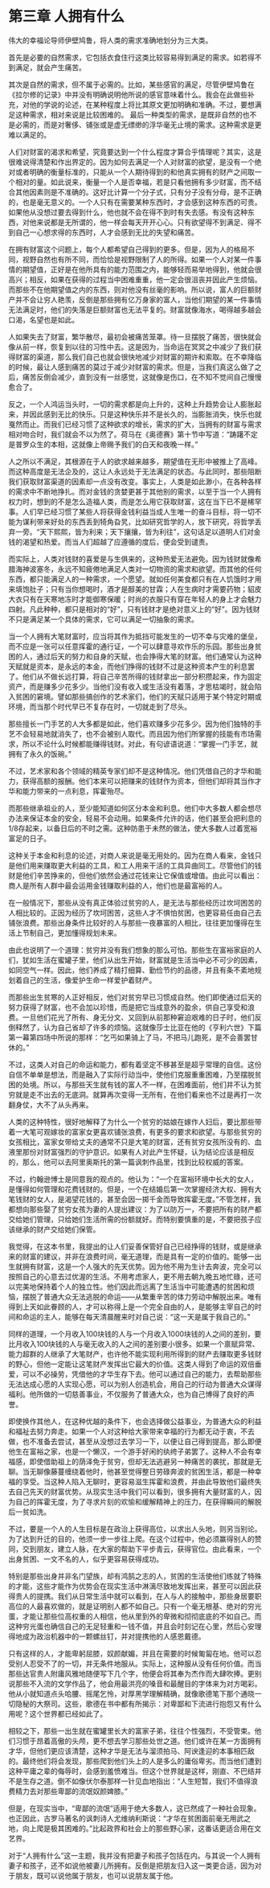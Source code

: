 <link href="../../../css/style.css" rel="stylesheet" type="text/css" />

# 第三章 人拥有什么

<div class="p">

伟大的幸福论导师伊壁鸠鲁，将人类的需求准确地划分为三大类。

首先是必要的自然需求，它包括衣食住行这类比较容易得到满足的需求。如若得不到满足，就会产生痛苦。

其次是自然的需求，但不属于必需的。比如，某些感官的满足，尽管伊壁鸠鲁在《拉尔修的记录》中并没有明确说明他所说的感官意味着什么。我会在此做些补充，对他的学说的论述，在某种程度上将比其原文更加明确和准确。不过，要想满足这种需求，相对来说是比较困难的。
最后一种类型的需求，是既非自然的也不是必需的，而是对奢侈、铺张或是虚无缥缈的浮华毫无止境的需求。这种需求是更难以满足的。

人们对财富的渴求和希望，究竟要达到一个什么程度才算合乎情理呢？其实，这是很难说得清楚和作出界定的。因为如何去满足一个人对财富的欲望，是没有一个绝对或者明确的衡量标准的，只能从一个人期待得到的和他真实拥有的财产之间取一个相对的量。如此说来，衡量一个人是否幸福，若是只看他拥有多少财富，而不结合其他因素则是不准确的。这好比计算一个分子式，只有分子没有分母，是不正确的，也是毫无意义的。一个人只有在需要某种东西时，才会感到这种东西的可贵。如果他从没想过要去得到什么，他也就不会在得不到时有失去感。有没有这种东西，对他来说都是无所谓的，他一样会每天开开心心。只有欲望得不到满足、得不到自己一心想求得的东西时，人才会感到无比的失望和痛苦。

在拥有财富这个问题上，每个人都希望自己得到的更多。但是，因为人的格局不同，视野自然也有所不同，而恰恰是视野限制了人的所得。如果一个人对某一件事情的期望值，正好是在他所具有的能力范围之内，能够轻而易举地得到，他就会很高兴；相反，如果在获得的过程当中困难重重，他一定会很沮丧并因此产生烦恼。而那些不在他期望值之内的东西，则对他没有丝毫的影响。所以说，富人的巨额财产并不会让穷人艳羡，反倒是那些拥有亿万身家的富人，当他们期望的某一件事情无法满足时，他们的失落是巨额财富也无法平复的。财富就像海水，喝得越多越会口渴，名望也是如此。

人如果失去了财富，繁华散尽，最初会被痛苦笼罩。待一旦摆脱了痛苦，很快就会像从前一样，恢复到以往的习性中去。这是因为，当命运在冥冥之中减少了我们获得财富的渠道，那么我们自己也就会很快地减少对财富的期许和索取。在不幸降临的时候，最让人感到痛苦的莫过于减少对财富的需求。但是，当我们真这么做了之后，痛苦反倒会减少，直到没有一丝感觉，这就像是伤口，在不知不觉间自己慢慢愈合了。

反之，一个人鸿运当头时，一切的需求都是向上升的，这种上升趋势会让人膨胀起来，并因此感到无比的快乐。只是这种快乐并不是长久的，当膨胀消失，快乐也就戛然而止。而我们已经习惯了这种欲求的增长，需求的扩大，当拥有的财富与需求相对吻合时，我们就会不以为然了。荷马在《奥德赛》第十节中写道：“踌躇不定是普罗众生的本相，这就像上帝赐予我们的白天和夜晚一样。”

人之所以不满足，其根源在于人的欲求越来越多，期望值在无形中被推上了高峰。而这种高度是无法企及的，这让人永远处于无法满足的状态。与此同时，那些阻断我们获取财富渠道的因素却一点没有改变。事实上，人类是如此渺小，在各种各样的需求中不断地挣扎。而对金钱的贪婪更甚于其他别的需求，以至于当一个人拥有权力时，想到的不是怎么造福人类，而是怎么用它获取财富，这在当下已不是稀罕事。人们早已经习惯了某些人将获得金钱利益当成人生唯一的奋斗目标，将一切不能为谋利带来好处的东西丢到犄角旮旯，比如研究哲学的人，放下研究，将哲学丢弃一旁。“天下熙熙，皆为利来；天下攘攘，皆为利往”，这句话足以道明人们对金钱的渴望和热爱。而当人们超越了应遵循的度后，便会受到谴责。

而实际上，人类对钱财的喜爱是与生俱来的，这种热爱无法避免。因为钱财就像希腊海神波塞冬，永远不知疲倦地满足人类对一切物资的需求和欲望。而其他的任何东西，都只能满足人的一种需求，一个愿望。就如任何美食都只有在人饥饿时才用来填饱肚子；只有当你想喝时，酒才是醇美的甘霖；人在生病时才需要药物；貂皮大衣只有在天寒地冻时才能御寒保暖；时尚的衣服只有穿在年轻人的身上才会魅力四射。凡此种种，都只是相对的“好”，只有钱财才是绝对意义上的“好”。因为钱财不只是满足某一个具体的需求，它可以满足一切抽象的需求。

当一个人拥有大笔财富时，应当将其作为抵挡可能发生的一切不幸与灾难的堡垒，而不应是一张可以任意挥霍的通行证，一个可以肆意寻欢作乐的乐园。那些出身贫困的人，通过后天的努力和自身的天赋，也会挣得大笔的财富。他们通常认为这种天赋就是资本，是永远的本金，而他们挣得的钱财不过是这种资本产生的利息罢了。他们从不做长远打算，将自己辛苦所得的钱财拿出一部分积攒起来，作为固定资产，而是赚多少花多少。当他们没有收入或生活没有着落，才思枯竭时，就会陷入贫困的窘境。譬如那些搞创作的艺术家们，他们的天赋只适用于某个特定时期或环境，而当那个时代早已不复存在时，一切就走到了尽头。

那些擅长一门手艺的人大多都是如此，他们喜欢赚多少花多少。因为他们独特的手艺不会轻易地就消失了，也不会被别人取代。而且因为他们所掌握的技能有市场需求，所以不论什么时候都能赚得钱财。对此，有句谚语说道：“掌握一门手艺，就拥有了永久的饭碗。”

不过，艺术家和各个领域的精英专家们却不是这种情况。他们凭借自己的才华和能力，获得高额的报酬。他们本来可以把赚来的钱财作为资本，但他们却将其当作才华和能力带来的一点利息，挥霍殆尽。

而那些继承祖业的人，至少能知道如何区分本金和利息。他们中大多数人都会想尽办法来保证本金的安全，轻易不会动用。如果条件允许的话，他们甚至会把利息的1/8存起来，以备日后的不时之需。这种防患于未然的做法，使大多数人过着宽裕富足的日子。

这种关于本金和利息的论述，对商人来说是毫无用处的。因为在商人看来，金钱只是他们用来赚取更大利益的工具，和工人用来干活的工具异曲同工。尽管他们的钱财是他们辛苦挣来的，但他们依然会通过花钱来让它保值或增值。由此可以看出：商人是所有人群中最会运用金钱赚取利益的人，他们也是最富裕的人。

在一般情况下，那些从没有真正体验过贫穷的人，是无法与那些经历过坎坷困苦的人相比较的。正因为经历了坎坷困苦，这些人才不惧怕贫困，也更容易任由自己去铺张浪费。那些出身条件比较好的人与那些一夜暴富的人相比，往往更加懂得在生活上节制自己，更加懂得规划未来。

由此也说明了一个道理：贫穷并没有我们想象的那么可怕。那些生在富裕家庭的人们，犹如生活在蜜罐子里，他们从出生开始，财富就是生活当中必不可少的因素，如同空气一样。因此，他们养成了精打细算、勤俭节约的品德，并且有条不紊地规划着自己的生活，像爱护生命一样爱护着财产。

而那些出生贫寒的人正好相反，他们对贫穷早已习惯成自然。他们即使通过后天的努力获得了财富，也不会加以珍惜，而是把它当成意外的盈余，供自己享受和浪费。一旦他们花光了所有、身无分文、又回到从前那种窘迫艰难的日子时，他们反倒释然了，认为自己省却了许多的烦恼。这就像莎士比亚在他的《亨利六世》下篇第一幕第四场中所说的那样：“乞丐如果骑上了马，不把马儿跑死，是不会善罢甘休的。”

不过，这类人对自己的命运和能力，都有着坚定不移甚至是超乎常理的自信。这份自信不单单是想法，而是融入了实际行动当中，使他们克服重重困难，乃至摆脱贫困的处境。所以，与那些天生就有钱的富人不一样，在困难面前，他们并不认为贫穷就是走不出去的无底洞。就算再次变得一无所有，在他们看来也不过是再打一次翻身仗，大不了从头再来。

人类的这种特性，很好地解释了为什么一个贫穷的姑娘在嫁作人妇后，要比那些带着一大笔可观嫁妆的富家女更喜欢铺张浪费，有更多的要求和欲望。与那些贫穷的女孩相比，富家女带给丈夫的通常不只是大笔的财富，还有贫穷女孩所没有的、血液里那份对财富强烈的守护意识。如果有人对此产生怀疑，认为结论应该是相反的，那么，他可以去阿里奥斯托的第一篇讽刺作品里，找到比较权威的答案。

不过，约翰逊博士是同意我的观点的。他认为：“一个在富裕环境中长大的女人，是懂得如何管理和花费钱财的。但是，一个在结婚后第一次掌握经济大权、拥有大笔钱财的女人，是渴望花钱的，甚至会因一掷千金而导致挥霍无度。”不管怎样，我都想向那些娶了贫穷女孩为妻的人提出建议：为了以防万一，不要把所有的财产都交给她们管理，只给她们生活所需的份额就好。而特别要慎重的是，不要把孩子应该继承的财产交给她们保管。

我觉得，在这本书里，我提出的让人们妥善保管好自己已经挣得的钱财，或是继承来的财富的建议，并非在浪费时间，毫无道理，而是具有一定的价值的。能够一出生就拥有财富，这是一个人强大的先天优势。因为他不用为生计去奔波，完全可以按照自己的心意去过优渥的生活。不用考虑家人，更不用去朝九晚五地忙碌，还可以完美地保持着个人的独立性。他们因此而远离了生活当中可能遭遇的贫困和烦恼，摆脱了普通大众无法逃脱的命运——从繁重辛苦的体力劳动中解脱出来。唯有得到上天如此眷顾的人，才可以称得上是一个完全自由的人，是能够主宰自己的时间和命运的主人，能够在每天清晨醒来时对自己说：“这一天是属于我自己的。”

同样的道理，一个月收入100块钱的人与一个月收入1000块钱的人之间的差别，要比月收入100块钱的人与毫无收入的人之间的差别要小很多。如果一个禀赋异常、能力超群的人继承了大笔财产，也许他不能实现利用所得到的财产去赚取更多钱财的野心，但他一定能让这笔财产发挥出它最大的价值。这类人得到了命运的双倍垂爱，可以不必操劳，凭借他的才华生存下去。他可以通过自己的能力，去帮助那些无法达成心愿的人实现心愿，可以为别人创造机会，用自己的行动为普通大众谋得福利。他所做的一切慈善事业，不仅服务了普通大众，也为自己博得了良好的声誉。

即使换作其他人，在这种优越的条件下，也会选择做公益事业，为普通大众的利益和福祉去努力奔走。如果一个人对这种给大家带来幸福的行为都无动于衷，不去做，也不准备去尝试，甚至从没想过去学习一下，以便让自己得到提高，那么即便他生在富裕之家，也是一个懒汉，一个游手好闲的纨绔子弟罢了。这种人不会有幸福感，即使借助祖上的荫泽免于贫穷，但却无法逃避另一种痛苦的袭扰，那就是无聊。当无聊像藤蔓缠绕着他时，他甚至觉得整日劳碌奔波的贫困生活，都是一种幸福的享受。当这种人陷入无聊时，更容易滋生挥霍和浪费，并由此导致他们最终失去自己先天的财富优势。从现实生活中我们可以看到，很多拥有大量财富的人，因为自己的挥霍无度，为了寻求片刻的欢愉和缓解精神上的压力，在获得瞬间的解脱后一贫如洗。

不过，要是一个人的人生目标是在政治上获得高位，以求出人头地，则另当别论。为了达到升迁的目的，他须一步一步往上爬。在这个过程中，他必须赢得别人的赞同，交到朋友，建立人脉，在大家的帮助下平步青云，获得官位。由此看来，一个出身贫困、一文不名的人，似乎更容易获得成功。

特别是那些出身并非名门望族，却有鸿鹄之志的人，贫困的生活使他们练就了特殊的才能，这些才能作为优势会在现实生活中淋漓尽致地发挥出来，甚至可以因此获得贵人的提携。我们从日常生活中就可以看到，在人与人的接触中，那些身居要职高位的人最喜欢做的，就是证明别人都不如自己。只有一个毫无根基、绝对的穷光蛋，才能让那些位高权重的人相信，他从里到外的卑微和彻彻底底的不如自己。而这种穷光蛋也确信自己的无足轻重和一钱不值，并且会时刻记在心里，然后心安理得地成为政治机器中的一颗螺丝钉，并对提携他的人感恩戴德。

只有这样的人，才能卑躬屈膝，奴颜献媚，并且在需要的时候匍匐在地。他可以忍受别人忍受不了的一切，并无条件地服从。实际上，这种服从没有任何价值。而当那些达官贵人附庸风雅地随便写下几个字，他便会将其奉为杰作而大肆吹捧。更别说那些不入流的文学作品了，他会用最洪亮的嗓音和最醒目的字体来为对方喝彩。他从小就知道点头哈腰、摇尾乞怜，对厚黑学理解精确，就像歌德笔下那个通晓一切隐秘的大祭司。这些，歌德在书中都有所揭示：对卑鄙和下流进行抱怨又有什么用呢？这个世界都已经如此了。

相较之下，那些一出生就在蜜罐里长大的富家子弟，往往个性强烈，不受管束。他们习惯于昂着高傲的头颅，更不想去学习那些处世之道。他们或许在某一方面拥有才华，但他们更应该清楚，这种才华是无法与溜须拍马、阿谀逢迎的本事相匹敌的。最终他们将会发现，那些爬到他们头上的人是多么的庸俗卑劣。而当他们遭到这种平庸之辈的侮辱时，会感到羞愤难当。但这个世界就是这样，刚直、不巴结并不是生存之道。倒不如像伏尔泰那样一针见血地指出：“人生短暂，我们不值得浪费精力去对那些卑鄙的流氓奴颜婢膝。”

但是，在现实当中，“卑鄙的流氓”适用于绝大多数人，这已然成了一种社会现象。也正因此，古罗马著名的讽刺诗人尤维纳利斯说：“才华在贫困面前毫无用武之地，向上爬是极其困难的。”比起政界和社会上的那些野心家，这番话更适合用在文艺界。

对于“人拥有什么”这一主题，我并没有把妻子和孩子包括在内。与其说一个人拥有妻子和孩子，还不如说他被妻儿所拥有。反倒是把朋友归入这一类更合适，因为对于朋友，既可以说他属于朋友，也可以说朋友属于他。
